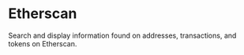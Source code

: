 # Etherscan

Search and display information found on addresses, transactions, and tokens on Etherscan.
